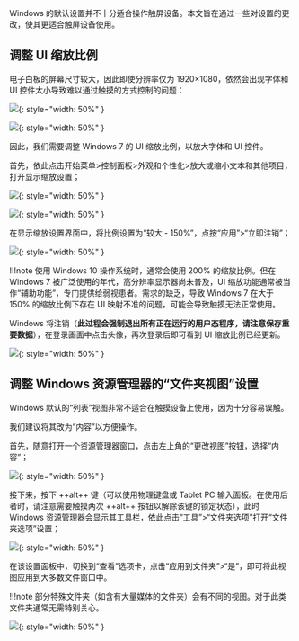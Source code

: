 Windows 的默认设置并不十分适合操作触屏设备。本文旨在通过一些对设置的更改，使其更适合触屏设备使用。

## 调整 UI 缩放比例
电子白板的屏幕尺寸较大，因此即使分辨率仅为 1920×1080，依然会出现字体和 UI 控件太小导致难以通过触摸的方式控制的问题：

![](./images/too-small-ui-1.png){: style="width: 50%" }

![](./images/too-small-ui-2.png){: style="width: 50%" }

因此，我们需要调整 Windows 7 的 UI 缩放比例，以放大字体和 UI 控件。

首先，依此点击开始菜单>控制面板>外观和个性化>放大或缩小文本和其他项目，打开显示缩放设置；

![](./images/adjust-ui-scaling-1.png){: style="width: 50%" }

![](./images/adjust-ui-scaling-2.png){: style="width: 50%" }

在显示缩放设置界面中，将比例设置为“较大 - 150%”，点按“应用”>“立即注销”；

![](./images/adjust-ui-scaling-3.png){: style="width: 50%" }

!!!note
    使用 Windows 10 操作系统时，通常会使用 200% 的缩放比例。但在 Windows 7 被广泛使用的年代，高分辨率显示器尚未普及，UI 缩放功能通常被当作“辅助功能”，专门提供给弱视患者。需求的缺乏，导致 Windows 7 在大于 150% 的缩放比例下存在 UI 映射不准的问题，可能会导致触摸无法正常使用。

Windows 将注销（**此过程会强制退出所有正在运行的用户态程序，请注意保存重要数据**），在登录画面中点击头像，再次登录后即可看到 UI 缩放比例已经更新。

![](./images/adjust-ui-scaling-f.png){: style="width: 50%" }

## 调整 Windows 资源管理器的“文件夹视图”设置
Windows 默认的“列表”视图非常不适合在触摸设备上使用，因为十分容易误触。

我们建议将其改为“内容”以方便操作。

首先，随意打开一个资源管理器窗口，点击左上角的“更改视图”按钮，选择“内容”；

![](./images/adjust-winexplorer-view-1.png){: style="width: 50%" }

接下来，按下 ++alt++ 键（可以使用物理键盘或 Tablet PC 输入面板。在使用后者时，请注意需要触摸两次 ++alt++ 按钮以解除该键的锁定状态），此时 Windows 资源管理器会显示其工具栏，依此点击“工具”>“文件夹选项”打开“文件夹选项”设置；

![](./images/adjust-winexplorer-view-2.png){: style="width: 50%" }

在该设置面板中，切换到“查看”选项卡，点击“应用到文件夹”>“是”，即可将此视图应用到大多数文件窗口中。

!!!note
    部分特殊文件夹（如含有大量媒体的文件夹）会有不同的视图。对于此类文件夹通常无需特别关心。

![](./images/adjust-winexplorer-view-3.png){: style="width: 50%" }